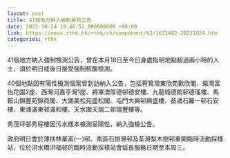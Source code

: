 ```yaml
---
layout: post
title: 41個地方納入強制檢測公告
date: 2022-10-24 19:46:51.000000000 +08:00
link: https://news.rthk.hk/rthk/ch/component/k2/1672482-20221024.htm
categories: rthk
---
```


41個地方納入強制檢測公告，曾在本月18日至今日身處指明地點超過兩小時的人士，須於明日或後日接受強制核酸檢測。

40個地點因有陽性檢測個案曾到訪納入公告，包括筲箕灣東欣苑歡欣閣、柴灣富怡花園2座、西灣河嘉亨灣1座、將軍澳厚德邨德安樓、九龍城德朗邨德瑤樓、馬鞍山錦豐苑錦荷閣、大圍美松苑盛松閣、屯門大興邨興盛樓、葵涌石籬一邨石安樓、東涌滿東邨滿和樓、天水圍天瑞二邨瑞豐樓等。

秀茂坪邨秀程樓因污水樣本檢測呈陽性，納入強檢公告。

政府明日會於薄扶林華富(一)邨、南區石排灣邨及荃灣梨木樹邨重開臨時流動採樣站，位於洪水橋洪福邨的臨時流動採樣站會延長服務日期至本周三。
